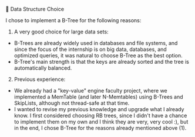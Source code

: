🧩 Data Structure Choice

I chose to implement a B-Tree for the following reasons:
1. A very good choice for large data sets:
- B-Trees are already widely used in databases and file systems, and since the focus of the internship is on big data, databases, and optimized queries, it was natural to choose B-Tree as the best option.
- B-Tree's main strength is that the keys are already sorted and the tree is automatically balanced.
2. Previous experience:
- We already had a "key-value" engine faculty project, where we implemented a MemTable (and later N-Memtables) using B-Trees and SkipLists, although not thread-safe at that time.
- I wanted to revise my previous knowledge and upgrade what I already know. I first considered choosing RB trees, since I didn't have a chance to implement them on my own and I think they are very, very cool :), but in the end, I chose B-Tree for the reasons already mentioned above (1).
